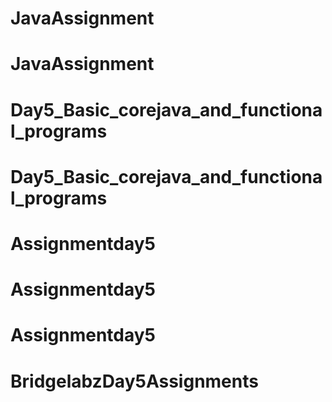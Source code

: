 # JavaAssignment
# JavaAssignment
# Day5_Basic_corejava_and_functional_programs
# Day5_Basic_corejava_and_functional_programs
# Assignmentday5
# Assignmentday5
# Assignmentday5
# BridgelabzDay5Assignments
